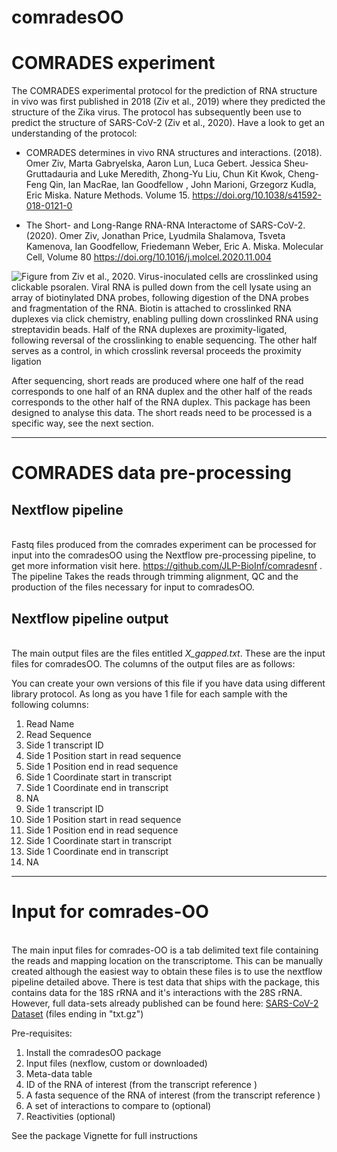 # comradesOO 

# COMRADES experiment


The COMRADES experimental protocol for the prediction of RNA structure in vivo was first published in 2018 (Ziv et al., 2019) where they predicted the structure of the Zika virus. The protocol has subsequently been use to predict the structure of SARS-CoV-2 (Ziv et al., 2020). Have a look to get an understanding of the protocol:

* COMRADES determines in vivo RNA structures and interactions. (2018). Omer Ziv, Marta Gabryelska, Aaron Lun, Luca Gebert. Jessica Sheu-Gruttadauria and Luke Meredith, Zhong-Yu Liu,  Chun Kit Kwok, Cheng-Feng Qin, Ian MacRae, Ian Goodfellow , John Marioni, Grzegorz Kudla, Eric Miska.  Nature Methods. Volume 15. https://doi.org/10.1038/s41592-018-0121-0   

* The Short- and Long-Range RNA-RNA Interactome of SARS-CoV-2. (2020). Omer Ziv, Jonathan Price, Lyudmila Shalamova, Tsveta Kamenova, Ian Goodfellow, Friedemann Weber, Eric A. Miska. Molecular Cell,
Volume 80
    https://doi.org/10.1016/j.molcel.2020.11.004
    


![Figure from Ziv et al., 2020. Virus-inoculated cells are crosslinked using clickable psoralen. Viral RNA is pulled down from the cell lysate using an array of biotinylated DNA probes, following digestion of the DNA probes and fragmentation of the RNA. Biotin is attached to crosslinked RNA duplexes via click chemistry, enabling pulling down crosslinked RNA using streptavidin beads. Half of the RNA duplexes are proximity-ligated, following reversal of the crosslinking to enable sequencing. The other half serves as a control, in which crosslink reversal proceeds the proximity ligation](https://github.com/JLP-BioInf/comradesOO/tree/master/vignettes/comradesProtocol.jpg)


After sequencing, short reads are produced where one half of the read corresponds to one half of an RNA duplex and the other half of the reads corresponds to the other half of the RNA duplex. This package has been designed to analyse this data. The short reads need to be processed is a specific way, see the next section. 




---

# COMRADES data pre-processing

## Nextflow pipeline 
\
Fastq files produced from the comrades experiment can be processed for input into the comradesOO using the Nextflow pre-processing pipeline, to get more information visit here. https://github.com/JLP-BioInf/comradesnf . The pipeline Takes the reads through trimming alignment, QC and the production of the files necessary for input to comradesOO.



## Nextflow pipeline output
\
The main output files are the files entitled *X_gapped.txt*. These are the input files for comradesOO. The columns of the output files are as follows:

You can create your own versions of this file if you have data using different library protocol. As long as you have 1 file for each sample with the following columns:

1. Read Name
2. Read Sequence
3. Side 1 transcript ID
4. Side 1 Position start in read sequence
5. Side 1 Position end in read sequence
6. Side 1 Coordinate start in transcript
7. Side 1 Coordinate end in transcript
8. NA
9. Side 1 transcript ID
10. Side 1 Position start in read sequence
11. Side 1 Position end in read sequence
12. Side 1 Coordinate start in transcript
13. Side 1 Coordinate end in transcript
14. NA





---

# Input for comrades-OO
\
The main input files for comrades-OO is a tab delimited text file containing the reads and mapping location on the transcriptome. This can be manually created although the easiest way to obtain these files is to use the nextflow pipeline detailed above. There is test data that ships with the package, this contains data for the 18S rRNA and it's interactions with the 28S rRNA. However, full data-sets already published can be found here:  [SARS-CoV-2 Dataset](https://www.ncbi.nlm.nih.gov/geo/query/acc.cgi?acc=GSE154662) (files ending in "txt.gz") 


Pre-requisites:

1. Install the comradesOO package
2. Input files (nexflow, custom or downloaded)
3. Meta-data table
4. ID of the RNA of interest (from the transcript reference )
5. A fasta sequence of the RNA of interest  (from the transcript reference )
6. A set of interactions to compare to (optional)
6. Reactivities (optional)

See the package Vignette for full instructions 




